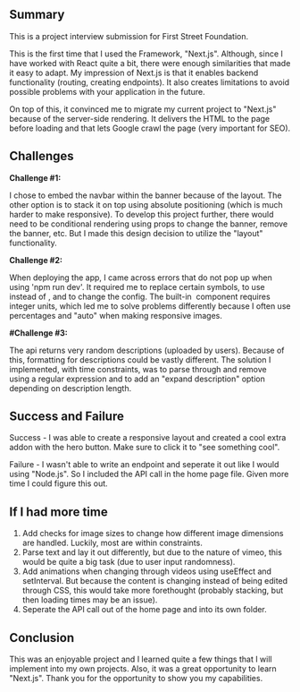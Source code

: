 ## Summary

This is a project interview submission for First Street Foundation. 

This is the first time that I used the Framework, "Next.js". Although, since I have worked with React quite a bit, there were enough similarities that made it easy to adapt. My impression of Next.js is that it enables backend functionality (routing, creating endpoints). It also creates limitations to avoid possible problems with your application in the future. 

On top of this, it convinced me to migrate my current project to "Next.js" because of the server-side rendering. It delivers the HTML to the page before loading and that lets Google crawl the page (very important for SEO).

## Challenges 

**Challenge #1:**

I chose to embed the navbar within the banner because of the layout. The other option is to stack it on top using absolute positioning (which is much harder to make responsive). To develop this project further, there would need to be conditional rendering using props to change the banner, remove the banner, etc. But I made this design decision to utilize the "layout" functionality. 

**Challenge #2:** 

When deploying the app, I came across errors that do not pop up when using 'npm run dev'. It required me to replace certain symbols, to use <Image> instead of <Img>, and to change the config. The built-in <Image> component requires integer units, which led me to solve problems differently because I often use percentages and "auto" when making responsive images.
  
**#Challenge #3:** 
  
The api returns very random descriptions (uploaded by users). Because of this, formatting for descriptions could be vastly different. The solution I implemented, with time constraints, was to parse through and remove <br /> using a regular expression and to add an "expand description" option depending on description length.
  
## Success and Failure
  
Success - I was able to create a responsive layout and created a cool extra addon with the hero button. Make sure to click it to "see something cool".

Failure - I wasn't able to write an endpoint and seperate it out like I would using "Node.js". So I included the API call in the home page file. Given more time I could figure this out.
  
## If I had more time 
  
1. Add checks for image sizes to change how different image dimensions are handled. Luckily, most are within constraints.
2. Parse text and lay it out differently, but due to the nature of vimeo, this would be quite a big task (due to user input randomness).
3. Add animations when changing through videos using useEffect and setInterval. But because the content is changing instead of being edited through CSS, this would take more forethought (probably stacking, but then loading times may be an issue).
4. Seperate the API call out of the home page and into its own folder.
  
## Conclusion 
  
This was an enjoyable project and I learned quite a few things that I will implement into my own projects. Also, it was a great opportunity to learn "Next.js". Thank you for the opportunity to show you my capabilities.
